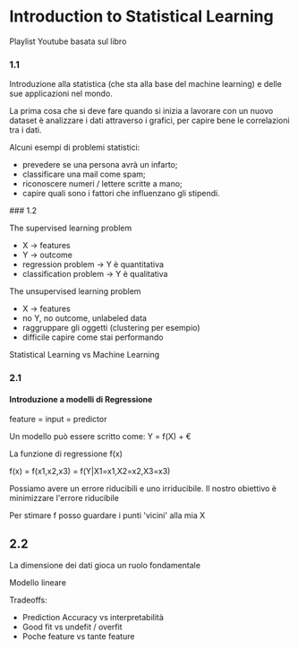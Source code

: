 # Introduction to Statistical Learning
Playlist Youtube basata sul libro

### 1.1

Introduzione alla statistica (che sta alla base del machine learning) e delle sue applicazioni nel mondo.

La prima cosa che si deve fare quando si inizia a lavorare con un nuovo dataset è analizzare i dati attraverso i grafici, per capire bene le correlazioni tra i dati. 

Alcuni esempi di problemi statistici:
- prevedere se una persona avrà un infarto;
- classificare una mail come spam;
- riconoscere numeri / lettere scritte a mano;
- capire quali sono i fattori che influenzano gli stipendi.

### 1.2

The supervised learning problem
- X -> features
- Y -> outcome
- regression problem -> Y è quantitativa
- classification problem -> Y è qualitativa

The unsupervised learning problem
- X -> features
- no Y, no outcome, unlabeled data
- raggruppare gli oggetti (clustering per esempio)
- difficile capire come stai performando

Statistical Learning vs Machine Learning

### 2.1

#### Introduzione a modelli di Regressione

feature = input = predictor

Un modello può essere scritto come: 
Y = f(X) + €

La funzione di regressione f(x)

f(x) = f(x1,x2,x3) = f(Y|X1=x1,X2=x2,X3=x3)

Possiamo avere un errore riducibili e uno irriducibile. Il nostro obiettivo è minimizzare l'errore riducibile

Per stimare f posso guardare i punti 'vicini' alla mia X

## 2.2

La dimensione dei dati gioca un ruolo fondamentale

Modello lineare

Tradeoffs:
- Prediction Accuracy vs interpretabilità
- Good fit vs undefit / overfit
- Poche feature vs tante feature